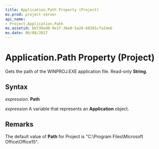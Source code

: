 ```yaml
---
title: Application.Path Property (Project)
ms.prod: project-server
api_name:
- Project.Application.Path
ms.assetid: bb739ed8-9e1f-36e0-5a26-68301cfa24eb
ms.date: 06/08/2017
---
```



# Application.Path Property (Project)

Gets the path of the WINPROJ.EXE application file. Read-only  **String**.


## Syntax

 _expression_. **Path**

 _expression_ A variable that represents an **Application** object.


## Remarks

The default value of  **Path** for Project is "C:\Program Files\Microsoft Office\Office15".


